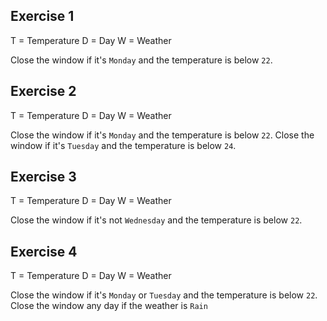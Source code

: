 ## Exercise 1

T = Temperature
D = Day
W = Weather

Close the window if it's `Monday` and the temperature is below `22`.


## Exercise 2

T = Temperature
D = Day
W = Weather

Close the window if it's `Monday` and the temperature is below `22`.
Close the window if it's `Tuesday` and the temperature is below `24`.


## Exercise 3

T = Temperature
D = Day
W = Weather

Close the window if it's not `Wednesday` and the temperature is below `22`.


## Exercise 4

T = Temperature
D = Day
W = Weather

Close the window if it's `Monday` or `Tuesday` and the temperature is below `22`.
Close the window any day if the weather is `Rain`
